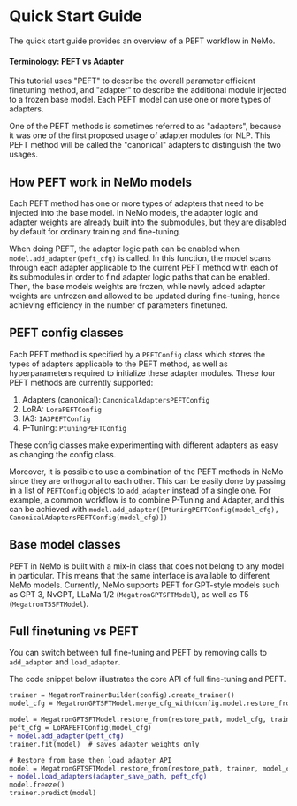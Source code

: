 # Quick Start Guide

The quick start guide provides an overview of a PEFT workflow in NeMo. 

#### Terminology: PEFT vs Adapter
This tutorial uses "PEFT" to describe the overall parameter efficient finetuning method, and "adapter"
to describe the additional module injected to a frozen base model. Each PEFT model can use one or more types of adapters.

One of the PEFT methods is sometimes referred to as "adapters", 
because it was one of the first proposed usage of adapter modules for NLP. 
This PEFT method will be called the "canonical" adapters to distinguish the two usages. 


## How PEFT work in NeMo models 
Each PEFT method has one or more types of adapters that need to be injected into the base model. 
In NeMo models, the adapter logic and adapter weights are already built into the submodules, 
but they are disabled by default for ordinary training and fine-tuning. 

When doing PEFT, the adapter logic path can be enabled when `model.add_adapter(peft_cfg)` is called.
In this function, the model scans through each adapter applicable to the current 
PEFT method with each of its submodules in order to find adapter logic paths that can be enabled. 
Then, the base models weights are frozen, while newly added adapter weights are unfrozen and allowed to be updated 
during fine-tuning, hence achieving efficiency in the number of parameters finetuned.


## PEFT config classes 
Each PEFT method is specified by a `PEFTConfig` class which stores the types of adapters applicable to the PEFT method,
as well as hyperparameters required to initialize these adapter modules. These four PEFT methods are currently supported:
1. Adapters (canonical): `CanonicalAdaptersPEFTConfig`
2. LoRA: `LoraPEFTConfig`
3. IA3: `IA3PEFTConfig`
4. P-Tuning: `PtuningPEFTConfig`

These config classes make experimenting with different adapters as easy as changing the config class.

Moreover, it is possible to use a combination of the PEFT methods in NeMo since they are orthogonal to each other. 
This can be easily done by passing in a list of 
`PEFTConfig` objects to `add_adapter` instead of a single one. 
For example, a common workflow is to combine P-Tuning and Adapter, and this can be achieved with 
`model.add_adapter([PtuningPEFTConfig(model_cfg), CanonicalAdaptersPEFTConfig(model_cfg)])`


## Base model classes
PEFT in NeMo is built with a mix-in class that does not belong to any model in particular. This means that the same 
interface is available to different NeMo models. Currently, NeMo supports PEFT for GPT-style models such as GPT 3, 
NvGPT, LLaMa 1/2 (`MegatronGPTSFTModel`), as well as
T5 (`MegatronT5SFTModel`).



## Full finetuning vs PEFT
You can switch between full fine-tuning and PEFT by removing calls to `add_adapter` and `load_adapter`. 

The code snippet below illustrates the core API of full fine-tuning and PEFT.

```diff
trainer = MegatronTrainerBuilder(config).create_trainer()
model_cfg = MegatronGPTSFTModel.merge_cfg_with(config.model.restore_from_path, config)

model = MegatronGPTSFTModel.restore_from(restore_path, model_cfg, trainer) # restore from pretrained ckpt
peft_cfg = LoRAPEFTConfig(model_cfg)
+ model.add_adapter(peft_cfg) 
trainer.fit(model)  # saves adapter weights only

# Restore from base then load adapter API 
model = MegatronGPTSFTModel.restore_from(restore_path, trainer, model_cfg)
+ model.load_adapters(adapter_save_path, peft_cfg)
model.freeze()
trainer.predict(model)
```

